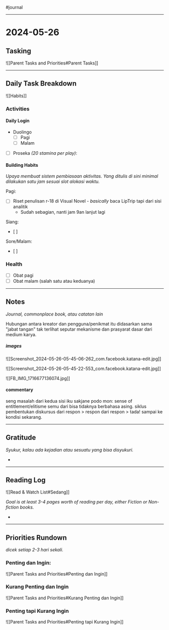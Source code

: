 #journal 

---
# 2024-05-26

## Tasking

![[Parent Tasks and Priorities#Parent Tasks]]

---
## Daily Task Breakdown

![[Habits]]

### Activities

#### Daily Login

- Duolingo
	- [ ] Pagi
	- [ ] Malam

- [ ] Proseka *(20 stamina per play)*:

#### Building Habits

*Upaya membuat sistem pembiasaan aktivitas. Yang ditulis di sini minimal dilakukan satu jam sesuai slot alokasi waktu.*

Pagi:
- [ ] Riset penulisan r-18 di Visual Novel - *basically* baca LipTrip tapi dari sisi analitik
	- Sudah sebagian, nanti jam 9an lanjut lagi

Siang:
- [ ] 

Sore/Malam:
- [ ] 

### Health

- [ ] Obat pagi
- [ ] Obat malam (salah satu atau keduanya)

---
## Notes

*Journal, commonplace book, atau catatan lain*

Hubungan antara kreator dan pengguna/penikmat itu didasarkan sama "jabat tangan" tak terlihat seputar mekanisme dan prasyarat dasar dari medium karya.

##### images

![[Screenshot_2024-05-26-05-45-06-262_com.facebook.katana-edit.jpg]]

![[Screenshot_2024-05-26-05-45-22-553_com.facebook.katana-edit.jpg]]

![[FB_IMG_1716677136074.jpg]]
#### commentary

seng masalah dari kedua sisi iku sakjane podo mon: sense of entitlement/elitisme semu dari bisa tidaknya berbahasa asing. siklus pembentukan diskursus dari respon > respon dari respon > tada! sampai ke kondisi sekarang.

---
## Gratitude

*Syukur, kalau ada kejadian atau sesuatu yang bisa disyukuri.*

- 

---
## Reading Log

![[Read & Watch List#Sedang]]

*Goal is at least 3-4 pages worth of reading per day, either Fiction or Non-fiction books.*

- 

---
## Priorities Rundown

*dicek setiap 2-3 hari sekali.*

### Penting dan Ingin:

![[Parent Tasks and Priorities#Penting dan Ingin]]
### Kurang Penting dan Ingin

![[Parent Tasks and Priorities#Kurang Penting dan Ingin]]
### Penting tapi Kurang Ingin

![[Parent Tasks and Priorities#Penting tapi Kurang Ingin]]


